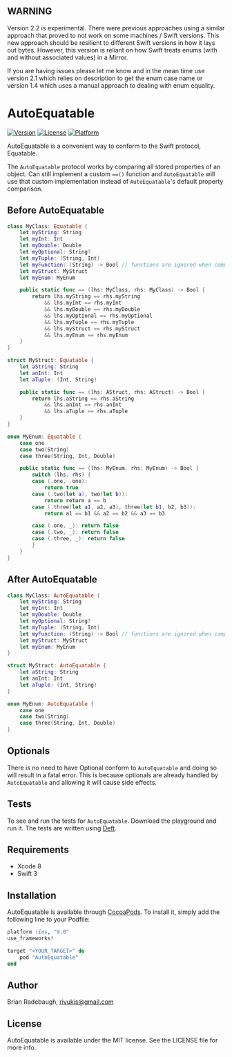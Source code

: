 ## WARNING

Version 2.2 is experimental. There were previous approaches using a similar approach that proved to not work on some machines / Swift versions. This new approach should be resilient to different Swift versions in how it lays out bytes. However, this version is reliant on how Swift treats enums (with and without associated values) in a Mirror.

If you are having issues please let me know and in the mean time use version 2.1 which relies on description to get the enum case name or version 1.4 which uses a manual approach to dealing with enum equality.

# AutoEquatable

[![Version](https://img.shields.io/cocoapods/v/AutoEquatable.svg?style=flat)](http://cocoapods.org/pods/AutoEquatable)
[![License](https://img.shields.io/cocoapods/l/AutoEquatable.svg?style=flat)](http://cocoapods.org/pods/AutoEquatable)
[![Platform](https://img.shields.io/cocoapods/p/AutoEquatable.svg?style=flat)](http://cocoapods.org/pods/AutoEquatable)

AutoEquatable is a convenient way to conform to the Swift protocol, Equatable.

The `AutoEquatable` protocol works by comparing all stored properties of an object. Can still implement a custom `==()` function and `AutoEquatable` will use that custom implementation instead of `AutoEquatable`'s default property comparison.

## Before AutoEquatable

```swift
class MyClass: Equatable {
    let myString: String
    let myInt: Int
    let myDouble: Double
    let myOptional: String?
    let myTuple: (String, Int)
    let myFunction: (String) -> Bool // functions are ignored when comparing objects
    let myStruct: MyStruct
    let myEnum: MyEnum

    public static func == (lhs: MyClass, rhs: MyClass) -> Bool {
        return lhs.myString == rhs.myString
            && lhs.myInt == rhs.myInt
            && lhs.myDouble == rhs.myDouble
            && lhs.myOptional == rhs.myOptional
            && lhs.myTuple == rhs.myTuple
            && lhs.myStruct == rhs.myStruct
            && lhs.myEnum == rhs.myEnum
    }
}

struct MyStruct: Equatable {
    let aString: String
    let anInt: Int
    let aTuple: (Int, String)

    public static func == (lhs: AStruct, rhs: AStruct) -> Bool {
        return lhs.aString == rhs.aString
            && lhs.anInt == rhs.anInt
            && lhs.aTuple == rhs.aTuple
    }
}

enum MyEnum: Equatable {
    case one
    case two(String)
    case three(String, Int, Double)

    public static func == (lhs: MyEnum, rhs: MyEnum) -> Bool {
        switch (lhs, rhs) {
        case (.one, .one):
            return true
        case (.two(let a), two(let b)):
            return return a == b
        case (.three(let a1, a2, a3), three(let b1, b2, b3)):
            return a1 == b1 && a2 == b2 && a3 == b3

        case (.one, _): return false
        case (.two, _): return false
        case (.three, _): return false
        }
    }
}
```

## After AutoEquatable

```swift
class MyClass: AutoEquatable {
    let myString: String
    let myInt: Int
    let myDouble: Double
    let myOptional: String?
    let myTuple: (String, Int)
    let myFunction: (String) -> Bool // functions are ignored when comparing objects
    let myStruct: MyStruct
    let myEnum: MyEnum
}

struct MyStruct: AutoEquatable {
    let aString: String
    let anInt: Int
    let aTuple: (Int, String)
}

enum MyEnum: AutoEquatable {
    case one
    case two(String)
    case three(String, Int, Double)
}
```

## Optionals

There is no need to have Optional conform to `AutoEquatable` and doing so will result in a fatal error. This is because optionals are already handled by `AutoEquatable` and allowing it will cause side effects.

## Tests

To see and run the tests for `AutoEquatable`. Download the playground and run it. The tests are written using [Deft](https://github.com/Rivukis/Deft).

## Requirements

* Xcode 8
* Swift 3

## Installation

AutoEquatable is available through [CocoaPods](http://cocoapods.org). To install
it, simply add the following line to your Podfile:

```ruby
platform :ios, "9.0"
use_frameworks!

target "<YOUR_TARGET>" do
    pod "AutoEquatable"
end
```

## Author

Brian Radebaugh, rivukis@gmail.com

## License

AutoEquatable is available under the MIT license. See the LICENSE file for more info.

